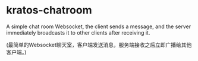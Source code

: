 # kratos-chatroom

A simple chat room Websocket, the client sends a message, and the server immediately broadcasts it to other clients after receiving it.

(最简单的Websocket聊天室，客户端发送消息，服务端接收之后立即广播给其他客户端。)
